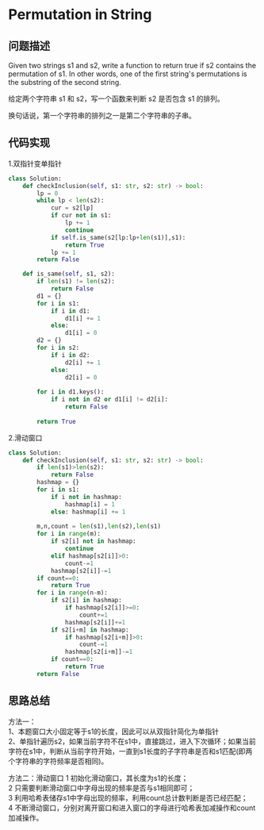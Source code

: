 #  Permutation in String

## 问题描述

Given two strings s1 and s2, write a function to return true if s2 contains the permutation of s1. In other words, one of the first string's permutations is the substring of the second string.

给定两个字符串 s1 和 s2，写一个函数来判断 s2 是否包含 s1 的排列。

换句话说，第一个字符串的排列之一是第二个字符串的子串。

## 代码实现

1.双指针变单指针
```python
class Solution:
    def checkInclusion(self, s1: str, s2: str) -> bool:
        lp = 0
        while lp < len(s2):
            cur = s2[lp]
            if cur not in s1:
                lp += 1
                continue
            if self.is_same(s2[lp:lp+len(s1)],s1):
                return True
            lp += 1
        return False

    def is_same(self, s1, s2):
        if len(s1) != len(s2):
            return False
        d1 = {}
        for i in s1:
            if i in d1:
                d1[i] += 1
            else:
                d1[i] = 0
        d2 = {}
        for i in s2:
            if i in d2:
                d2[i] += 1
            else:
                d2[i] = 0
        
        for i in d1.keys():
            if i not in d2 or d1[i] != d2[i]:
                return False
        
        return True
```

2.滑动窗口
```python
class Solution:
    def checkInclusion(self, s1: str, s2: str) -> bool:
        if len(s1)>len(s2):
            return False 
        hashmap = {} 
        for i in s1: 
            if i not in hashmap: 
                hashmap[i] = 1 
            else: hashmap[i] += 1 
            
        m,n,count = len(s1),len(s2),len(s1)
        for i in range(m): 
            if s2[i] not in hashmap: 
                continue 
            elif hashmap[s2[i]]>0: 
                count-=1 
            hashmap[s2[i]]-=1 
        if count==0:
            return True 
        for i in range(n-m): 
            if s2[i] in hashmap: 
                if hashmap[s2[i]]>=0: 
                    count+=1 
                hashmap[s2[i]]+=1 
            if s2[i+m] in hashmap: 
                if hashmap[s2[i+m]]>0: 
                    count-=1 
                hashmap[s2[i+m]]-=1 
            if count==0:
                return True 
        return False
```


## 思路总结

方法一：   
1、本题窗口大小固定等于s1的长度，因此可以从双指针简化为单指针  
2、单指针遍历s2，如果当前字符不在s1中，直接跳过，进入下次循环；如果当前字符在s1中，判断从当前字符开始，一直到s1长度的子字符串是否和s1匹配(即两个字符串的字符频率是否相同)。 

方法二：滑动窗口
1 初始化滑动窗口，其长度为s1的长度；  
2 只需要判断滑动窗口中字母出现的频率是否与s1相同即可；  
3 利用哈希表储存s1中字母出现的频率，利用count总计数判断是否已经匹配；  
4 不断滑动窗口，分别对离开窗口和进入窗口的字母进行哈希表加减操作和count加减操作。